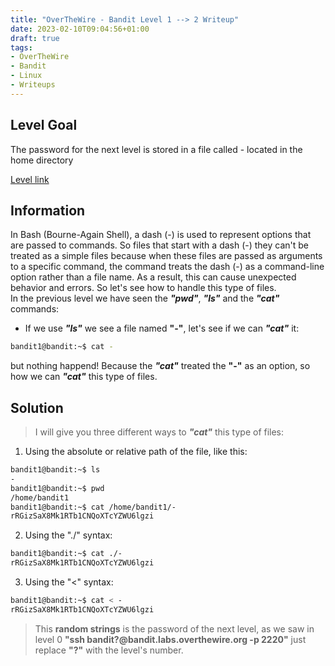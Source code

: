 ```yaml
---
title: "OverTheWire - Bandit Level 1 --> 2 Writeup"
date: 2023-02-10T09:04:56+01:00
draft: true
tags:
- OverTheWire
- Bandit
- Linux
- Writeups
---
```


## Level Goal
The password for the next level is stored in a file called - located in the home directory

[Level link](https://overthewire.org/wargames/bandit/bandit2.html)


## Information
In Bash (Bourne-Again Shell), a dash (-) is used to represent options that are passed to commands. So files that start with a dash (-) they can't be treated as a simple files because when these files are passed as arguments to a specific command, the command treats the dash (-) as a command-line option rather than a file name. As a result, this can cause unexpected behavior and errors. So let's see how to handle this type of files.   
In the previous level we have seen the **_"pwd"_**, **_"ls"_** and the **_"cat"_** commands:   
* If we use **_"ls"_** we see a file named **"-"**, let's see if we can **_"cat"_** it:

```bash
bandit1@bandit:~$ cat -

```
but nothing happend! Because the **_"cat"_** treated the **"-"** as an option, so how we can **_"cat"_** this type of files.

## Solution
> I will give you three different ways to **_"cat"_** this type of files:   

1. Using the absolute or relative path of the file, like this:

```bash
bandit1@bandit:~$ ls
-
bandit1@bandit:~$ pwd
/home/bandit1
bandit1@bandit:~$ cat /home/bandit1/-
rRGizSaX8Mk1RTb1CNQoXTcYZWU6lgzi
```
2. Using the "./" syntax:

```bash
bandit1@bandit:~$ cat ./-
rRGizSaX8Mk1RTb1CNQoXTcYZWU6lgzi
```
3. Using the "<" syntax:

```bash
bandit1@bandit:~$ cat < -
rRGizSaX8Mk1RTb1CNQoXTcYZWU6lgzi
```

> This **random strings** is the password of the next level, as we saw in level 0 **"ssh bandit?@bandit.labs.overthewire.org -p 2220"** just replace **"?"** with the level's number.